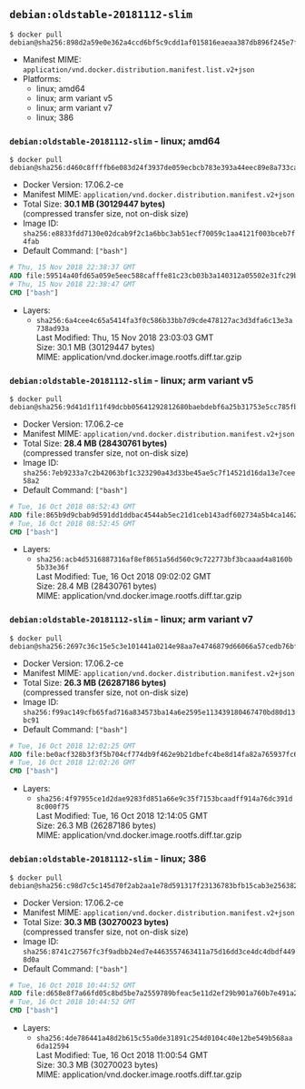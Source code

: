 ## `debian:oldstable-20181112-slim`

```console
$ docker pull debian@sha256:898d2a59e0e362a4ccd6bf5c9cdd1af015816eaeaa387db896f245e7f347b0b5
```

-	Manifest MIME: `application/vnd.docker.distribution.manifest.list.v2+json`
-	Platforms:
	-	linux; amd64
	-	linux; arm variant v5
	-	linux; arm variant v7
	-	linux; 386

### `debian:oldstable-20181112-slim` - linux; amd64

```console
$ docker pull debian@sha256:d460c8ffffb6e083d24f3937de059ecbcb783e393a44eec89e8a733ca220a3ed
```

-	Docker Version: 17.06.2-ce
-	Manifest MIME: `application/vnd.docker.distribution.manifest.v2+json`
-	Total Size: **30.1 MB (30129447 bytes)**  
	(compressed transfer size, not on-disk size)
-	Image ID: `sha256:e8833fdd7130e02dcab9f2c1a6bbc3ab51ecf70059c1aa4121f003bceb7f4fab`
-	Default Command: `["bash"]`

```dockerfile
# Thu, 15 Nov 2018 22:38:37 GMT
ADD file:59514a40fd65a059e5eec588cafffe81c23cb03b3a140312a05502e31fc29b4a in / 
# Thu, 15 Nov 2018 22:38:47 GMT
CMD ["bash"]
```

-	Layers:
	-	`sha256:6a4cee4c65a5414fa3f0c586b33bb7d9cde478127ac3d3dfa6c13e3a738ad93a`  
		Last Modified: Thu, 15 Nov 2018 23:03:03 GMT  
		Size: 30.1 MB (30129447 bytes)  
		MIME: application/vnd.docker.image.rootfs.diff.tar.gzip

### `debian:oldstable-20181112-slim` - linux; arm variant v5

```console
$ docker pull debian@sha256:9d41d1f11f49dcbb05641292812680baebdebf6a25b31753e5cc785fb343cf29
```

-	Docker Version: 17.06.2-ce
-	Manifest MIME: `application/vnd.docker.distribution.manifest.v2+json`
-	Total Size: **28.4 MB (28430761 bytes)**  
	(compressed transfer size, not on-disk size)
-	Image ID: `sha256:7eb9233a7c2b42063bf1c323290a43d33be45ae5c7f14521d16da13e7cee58a2`
-	Default Command: `["bash"]`

```dockerfile
# Tue, 16 Oct 2018 08:52:43 GMT
ADD file:865b9d9cbab9d591dd1ddbac4544ab5ec21d1ceb143adf602734a5b4ca146262 in / 
# Tue, 16 Oct 2018 08:52:45 GMT
CMD ["bash"]
```

-	Layers:
	-	`sha256:acb4d5316887316af8ef8651a56d560c9c722773bf3bcaaad4a8160b5b33e36f`  
		Last Modified: Tue, 16 Oct 2018 09:02:02 GMT  
		Size: 28.4 MB (28430761 bytes)  
		MIME: application/vnd.docker.image.rootfs.diff.tar.gzip

### `debian:oldstable-20181112-slim` - linux; arm variant v7

```console
$ docker pull debian@sha256:2697c36c15e5c3e101441a0214e98aa7e4746879d66066a57cedb76bf1b89a2e
```

-	Docker Version: 17.06.2-ce
-	Manifest MIME: `application/vnd.docker.distribution.manifest.v2+json`
-	Total Size: **26.3 MB (26287186 bytes)**  
	(compressed transfer size, not on-disk size)
-	Image ID: `sha256:f99ac149cfb65fad716a834573ba14a6e2595e113439180467470bd80d13bc91`
-	Default Command: `["bash"]`

```dockerfile
# Tue, 16 Oct 2018 12:02:25 GMT
ADD file:be0acf328b3f3f5b704cf774db9f462e9b21dbefc4be8d14fa82a765937fc6a0 in / 
# Tue, 16 Oct 2018 12:02:26 GMT
CMD ["bash"]
```

-	Layers:
	-	`sha256:4f97955ce1d2dae9283fd851a66e9c35f7153bcaadff914a76dc391d8c000f75`  
		Last Modified: Tue, 16 Oct 2018 12:14:05 GMT  
		Size: 26.3 MB (26287186 bytes)  
		MIME: application/vnd.docker.image.rootfs.diff.tar.gzip

### `debian:oldstable-20181112-slim` - linux; 386

```console
$ docker pull debian@sha256:c98d7c5c145d70f2ab2aa1e78d591317f23136783bfb15cab3e25638260a37c7
```

-	Docker Version: 17.06.2-ce
-	Manifest MIME: `application/vnd.docker.distribution.manifest.v2+json`
-	Total Size: **30.3 MB (30270023 bytes)**  
	(compressed transfer size, not on-disk size)
-	Image ID: `sha256:8741c27567fc3f9adbb24ed7e4463557463411a75d16dd3ce4dc4dbdf4498d0a`
-	Default Command: `["bash"]`

```dockerfile
# Tue, 16 Oct 2018 10:44:52 GMT
ADD file:d658e8f7a66fd05c8bd5be7a2559789bfeac5e11d2ef29b901a760b7e491a2a9 in / 
# Tue, 16 Oct 2018 10:44:52 GMT
CMD ["bash"]
```

-	Layers:
	-	`sha256:4de786441a48d2b615c55a0de31891c254d0104c40e12be549b568aa6da12594`  
		Last Modified: Tue, 16 Oct 2018 11:00:54 GMT  
		Size: 30.3 MB (30270023 bytes)  
		MIME: application/vnd.docker.image.rootfs.diff.tar.gzip

